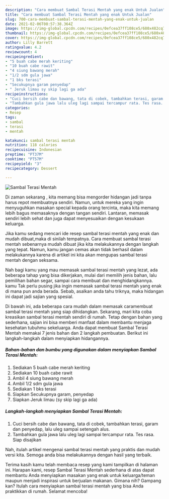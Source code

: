 ```yaml
---
description: "Cara membuat Sambal Terasi Mentah yang enak Untuk Jualan"
title: "Cara membuat Sambal Terasi Mentah yang enak Untuk Jualan"
slug: 700-cara-membuat-sambal-terasi-mentah-yang-enak-untuk-jualan
date: 2021-02-06T08:57:38.364Z
image: https://img-global.cpcdn.com/recipes/0efcea37ff108ce5/680x482cq70/sambal-terasi-mentah-foto-resep-utama.jpg
thumbnail: https://img-global.cpcdn.com/recipes/0efcea37ff108ce5/680x482cq70/sambal-terasi-mentah-foto-resep-utama.jpg
cover: https://img-global.cpcdn.com/recipes/0efcea37ff108ce5/680x482cq70/sambal-terasi-mentah-foto-resep-utama.jpg
author: Lilly Barrett
ratingvalue: 4.2
reviewcount: 4
recipeingredient:
- "5 buah cabe merah keriting"
- "10 buah cabe rawit"
- "4 siung bawang merah"
- "1/2 sdm gula jawa"
- "1 bks terasi"
- "Secukupnya garam penyedap"
- " Jeruk limau sy skip lagi ga ada"
recipeinstructions:
- "Cuci bersih cabe dan bawang, tata di cobek, tambahkan terasi, garam dan penyedap, lalu uleg sampai setengah alus."
- "Tambahkan gula jawa lalu uleg lagi sampai tercampur rata. Tes rasa. Siap disajikan"
categories:
- Resep
tags:
- sambal
- terasi
- mentah

katakunci: sambal terasi mentah 
nutrition: 118 calories
recipecuisine: Indonesian
preptime: "PT37M"
cooktime: "PT57M"
recipeyield: "3"
recipecategory: Dessert

---
```



![Sambal Terasi Mentah](https://img-global.cpcdn.com/recipes/0efcea37ff108ce5/680x482cq70/sambal-terasi-mentah-foto-resep-utama.jpg)

Di zaman  sekarang , kita memang bisa mengorder hidangan jadi tanpa harus repot membuatnya sendiri. Namun, untuk mereka yang ingin menyuguhkan masakan special kepada orang tercinta, maka kita memang lebih bagus memasaknya dengan tangan sendiri. Lantaran, memasak sendiri lebih sehat dan juga dapat menyesuaikan dengan kesukaan keluarga.

Jika kamu sedang mencari ide resep sambal terasi mentah yang enak dan mudah dibuat,maka di sinilah tempatnya. Cara membuat sambal terasi mentah  sebenarnya mudah dibuat jika kita melakukannya dengan langkah yang tepat. Namun, kamu jangan cemas akan tidak berhasil dalam melakukannya 
karena di artikel ini kita akan mengupas sambal terasi mentah dengan seksama.  



Nah bagi kamu yang mau memasak sambal terasi mentah yang lezat, ada beberapa tahap yang bisa dikerjakan, mulai dari memilih jenis bahan, lalu pemilihan bahan segar, sampai cara membuat dan menghidangkannya. kamu Tak perlu pusing jika ingin memasak sambal terasi mentah yang enak di mana pun anda berada. Sebab, asalkan anda  tahu triknya, maka hidangan ini dapat jadi sajian yang spesial.

Di bawah ini, ada beberapa cara mudah dalam memasak caramembuat sambal terasi mentah yang siap dihidangkan. Sekarang, mari kita coba kreasikan sambal terasi mentah sendiri di rumah. Tetap dengan bahan yang sederhana, sajian ini bisa memberi manfaat dalam membantu menjaga kesehatan tubuhmu sekeluarga. Anda dapat membuat Sambal Terasi Mentah memakai 7 jenis bahan dan 2 langkah pembuatan. Berikut ini langkah-langkah dalam menyiapkan hidangannya.

<!--inarticleads1-->

##### Bahan-bahan dan bumbu yang digunakan dalam menyiapkan Sambal Terasi Mentah:

1. Sediakan 5 buah cabe merah keriting
1. Sediakan 10 buah cabe rawit
1. Ambil 4 siung bawang merah
1. Ambil 1/2 sdm gula jawa
1. Sediakan 1 bks terasi
1. Siapkan Secukupnya garam, penyedap
1. Siapkan  Jeruk limau (sy skip lagi ga ada)




<!--inarticleads2-->

##### Langkah-langkah menyiapkan Sambal Terasi Mentah:

1. Cuci bersih cabe dan bawang, tata di cobek, tambahkan terasi, garam dan penyedap, lalu uleg sampai setengah alus.
1. Tambahkan gula jawa lalu uleg lagi sampai tercampur rata. Tes rasa. Siap disajikan




Nah, itulah artikel mengenai  sambal terasi mentah  yang praktis dan mudah versi kita. Semoga anda bisa melakukannya dengan hasil yang terbaik. 

Terima kasih kamu telah membaca resep yang kami tampilkan di halaman ini. Harapan kami, resep  Sambal Terasi Mentah sederhana di atas dapat membantu Anda menyiapkan masakan yang enak untuk keluarga/teman maupun menjadi inspirasi untuk berjualan makanan. Gimana nih? Gampang kan? Itulah cara menyiapkan sambal terasi mentah yang bisa Anda praktikkan di rumah. Selamat mencoba!

